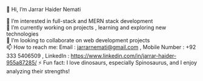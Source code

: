 👋 Hi, I’m Jarrar Haider Nemati  

👀 I’m interested in full-stack and MERN stack development  
🌱 I’m currently working on projects , learning and exploring new technologies  
💞️ I’m looking to collaborate on web development projects  
📫 How to reach me: Email : jarrarnemati@gmail.com , Mobile Number : +92 333 5406509 , LinkedIn : https://www.linkedin.com/in/jarrar-haider-955a87285/
⚡ Fun fact: I love dinosaurs, especially Spinosaurus, and I enjoy analyzing their strengths!  
